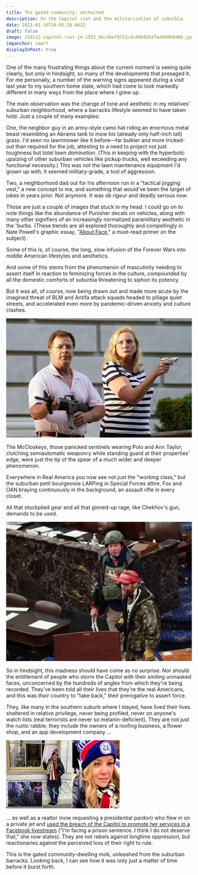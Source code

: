 ```yaml
---
title: The gated community, unchained
description: On the Capitol riot and the militarization of suburbia
date: 2021-01-16T16:05:26.662Z
draft: false
image: 210112-capitol-riot-jm-1555_9bc5bef9752cdc89e8bb2fed9d0b8988.jpg
imganchor: smart
displayInPost: true
---
```

One of the many frustrating things about the current moment is seeing quite clearly, but only in hindsight, so many of the developments that presaged it. For me personally, a number of the warning signs appeared during a visit last year to my southern home state, which had come to look markedly different in many ways from the place where I grew up.

The main observation was the change of tone and aesthetic in my relatives' suburban neighborhood, where a barracks lifestyle seemed to have taken hold. Just a couple of many examples:

One, the neighbor guy in an army-style camo hat riding an enormous metal beast resembling an Abrams tank to mow his (already only half-inch tall) grass. I'd seen no lawnmower like it before—far bulkier and more tricked-out than required for the job, attesting to a need to project not just toughness but *total lawn domination*. (This in keeping with the hyperbolic upsizing of other suburban vehicles like pickup trucks, well exceeding any functional necessity.) This was not the lawn maintenance equipment I'd grown up with; it seemed military-grade, a tool of aggression.

Two, a neighborhood dad out for his afternoon run in a "tactical jogging vest," a new concept to me, and something that would've been the target of jokes in years prior. Not anymore. It was *de rigeur* and deadly serious now. 

Those are just a couple of images that stuck in my head. I could go on to note things like the abundance of Punisher decals on vehicles, along with many other signifiers of an increasingly normalized paramilitary aesthetic in the 'burbs. (These trends are all explored thoroughly and compellingly in Nate Powell's graphic essay, "[About Face](https://popula.com/2019/02/24/about-face/)," a must-read primer on the subject).

Some of this is, of course, the long, slow infusion of the Forever Wars into middle American lifestyles and aesthetics.

And some of this stems from the phenomenon of masculinity needing to assert itself in reaction to feminizing forces in the culture, compounded by all the domestic comforts of suburbia threatening to siphon its potency.

But it was all, of course, now being drawn out and made more acute by the imagined threat of BLM and Antifa attack squads headed to pillage quiet streets, and accelerated even more by pandemic-driven anxiety and culture clashes.

![](_114088607_4134eab6-8c47-491b-9969-589fd046adb4.jpg)

The McCloskeys, those panicked sentinels wearing Polo and Ann Taylor, clutching semiautomatic weaponry while standing guard at their properties' edge, were just the tip of the spear of a much wider and deeper phenomenon.

Everywhere in Real America you now see not just the "working class," but the suburban petit bourgeoisie LARPing in Special Forces attire, Fox and OAN braying continuously in the background, an assault rifle in every closet.

All that stockpiled gear and all that ginned-up rage, like Chekhov's gun, demands to be used.

![](5ff9839cd184b30018aadecd.jpeg)

So in hindsight, this madness should have come as no surprise. Nor should the entitlement of people who storm the Capitol with their smiling unmasked faces, unconcerned by the hundreds of angles from which they're being recorded. They've been told all their lives that they're the real Americans, and this was *their* country to "take back," their prerogative to assert force.

They, like many in the southern suburb where I stayed, have lived their lives sheltered in relative privilege, never being profiled, never on anyone's watch lists (real terrorists are never so melanin-deficient). They are not just the rustic rabble; they include the owners of a roofing business, a flower shop, and an app development company ...

![](38065950-0-image-a-55_1610748281882.jpg)

... as well as a realtor (now requesting a presidential pardon) who flew in on a private jet and [used the breach of the Capitol to promote her services in a Facebook livestream](https://www.newsweek.com/jenna-ryan-jet-capitol-riot-asks-donald-trump-pardon-1562087) ("I'm facing a prison sentence. I think I do not deserve that," she now states). They are not rebels against longtime oppression, but reactionaries against the perceived loss of their right to rule.

This is the gated community-dwelling mob, unleashed from the suburban barracks. Looking back, I can see how it was only just a matter of time before it burst forth.